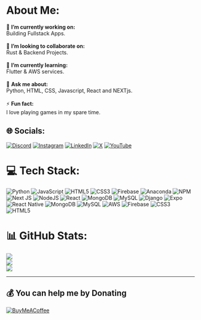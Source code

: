 # About Me:
🔭 **I’m currently working on:**  <br>Building Fullstack Apps.<br><br>👯 **I’m looking to collaborate on:**  <br>Rust & Backend Projects.<br><br>🌱 **I’m currently learning:**  <br>Flutter & AWS services.<br><br>💬 **Ask me about:**  <br>Python, HTML, CSS, Javascript, React and NEXTjs. <br><br>⚡ **Fun fact:**  <br>I love playing games in my spare time.


## 🌐 Socials:
[![Discord](https://img.shields.io/badge/Discord-%237289DA.svg?logo=discord&logoColor=white)](https://discord.gg/meDnnKwV9Y) [![Instagram](https://img.shields.io/badge/Instagram-%23E4405F.svg?logo=Instagram&logoColor=white)](https://instagram.com/devvv1804) [![LinkedIn](https://img.shields.io/badge/LinkedIn-%230077B5.svg?logo=linkedin&logoColor=white)](https://linkedin.com/in/debasish-mishra-a60ab0290/) [![X](https://img.shields.io/badge/X-black.svg?logo=X&logoColor=white)](https://x.com/ImDevMytho) [![YouTube](https://img.shields.io/badge/YouTube-%23FF0000.svg?logo=YouTube&logoColor=white)](https://youtube.com/@devvv1804) 

# 💻 Tech Stack:
![Python](https://img.shields.io/badge/python-3670A0?style=for-the-badge&logo=python&logoColor=ffdd54) ![JavaScript](https://img.shields.io/badge/javascript-%23323330.svg?style=for-the-badge&logo=javascript&logoColor=%23F7DF1E) ![HTML5](https://img.shields.io/badge/html5-%23E34F26.svg?style=for-the-badge&logo=html5&logoColor=white) ![CSS3](https://img.shields.io/badge/css3-%231572B6.svg?style=for-the-badge&logo=css3&logoColor=white) ![Firebase](https://img.shields.io/badge/firebase-%23039BE5.svg?style=for-the-badge&logo=firebase) ![Anaconda](https://img.shields.io/badge/Anaconda-%2344A833.svg?style=for-the-badge&logo=anaconda&logoColor=white) ![NPM](https://img.shields.io/badge/NPM-%23CB3837.svg?style=for-the-badge&logo=npm&logoColor=white) ![Next JS](https://img.shields.io/badge/Next-black?style=for-the-badge&logo=next.js&logoColor=white) ![NodeJS](https://img.shields.io/badge/node.js-6DA55F?style=for-the-badge&logo=node.js&logoColor=white) ![React](https://img.shields.io/badge/react-%2320232a.svg?style=for-the-badge&logo=react&logoColor=%2361DAFB) ![MongoDB](https://img.shields.io/badge/MongoDB-%234ea94b.svg?style=for-the-badge&logo=mongodb&logoColor=white) ![MySQL](https://img.shields.io/badge/mysql-%2300000f.svg?style=for-the-badge&logo=mysql&logoColor=white) ![Django](https://img.shields.io/badge/django-%23092E20.svg?style=for-the-badge&logo=django&logoColor=white) ![Expo](https://img.shields.io/badge/expo-1C1E24?style=for-the-badge&logo=expo&logoColor=#D04A37) ![React Native](https://img.shields.io/badge/react_native-%2320232a.svg?style=for-the-badge&logo=react&logoColor=%2361DAFB) ![MongoDB](https://img.shields.io/badge/MongoDB-%234ea94b.svg?style=for-the-badge&logo=mongodb&logoColor=white) ![MySQL](https://img.shields.io/badge/mysql-%2300000f.svg?style=for-the-badge&logo=mysql&logoColor=white) ![AWS](https://img.shields.io/badge/AWS-%23FF9900.svg?style=for-the-badge&logo=amazon-aws&logoColor=white) ![Firebase](https://img.shields.io/badge/firebase-%23039BE5.svg?style=for-the-badge&logo=firebase) ![CSS3](https://img.shields.io/badge/css3-%231572B6.svg?style=for-the-badge&logo=css3&logoColor=white) ![HTML5](https://img.shields.io/badge/html5-%23E34F26.svg?style=for-the-badge&logo=html5&logoColor=white)
# 📊 GitHub Stats:
![](https://github-readme-stats.vercel.app/api?username=DevMytho&theme=dark&hide_border=false&include_all_commits=true&count_private=true)<br/>
![](https://github-readme-streak-stats.herokuapp.com/?user=DevMytho&theme=dark&hide_border=false)<br/>
![](https://github-readme-stats.vercel.app/api/top-langs/?username=DevMytho&theme=dark&hide_border=false&include_all_commits=true&count_private=true&layout=compact)

---
  ## 💰 You can help me by Donating
  [![BuyMeACoffee](https://img.shields.io/badge/Buy%20Me%20a%20Coffee-ffdd00?style=for-the-badge&logo=buy-me-a-coffee&logoColor=black)](https://buymeacoffee.com/devvv) 

  
<!-- Proudly created with GPRM ( https://gprm.itsvg.in ) -->

